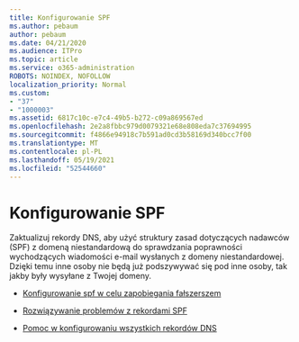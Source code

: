 ```yaml
---
title: Konfigurowanie SPF
ms.author: pebaum
author: pebaum
ms.date: 04/21/2020
ms.audience: ITPro
ms.topic: article
ms.service: o365-administration
ROBOTS: NOINDEX, NOFOLLOW
localization_priority: Normal
ms.custom:
- "37"
- "1000003"
ms.assetid: 6817c10c-e7c4-49b5-b272-c09a869567ed
ms.openlocfilehash: 2e2a8fbbc979d0079321e68e808eda7c37694995
ms.sourcegitcommit: f4866e94918c7b591ad0cd3b58169d340bcc7f00
ms.translationtype: MT
ms.contentlocale: pl-PL
ms.lasthandoff: 05/19/2021
ms.locfileid: "52544660"
---
```

# <a name="set-up-spf"></a>Konfigurowanie SPF

Zaktualizuj rekordy DNS, aby użyć struktury zasad dotyczących nadawców (SPF) z domeną niestandardową do sprawdzania poprawności wychodzących wiadomości e-mail wysłanych z domeny niestandardowej. Dzięki temu inne osoby nie będą już podszywywać się pod inne osoby, tak jakby były wysyłane z Twojej domeny.
  
- [Konfigurowanie spf w celu zapobiegania fałszerszem](/microsoft-365/security/office-365-security/set-up-spf-in-office-365-to-help-prevent-spoofing)

- [Rozwiązywanie problemów z rekordami SPF](/microsoft-365/security/office-365-security/how-office-365-uses-spf-to-prevent-spoofing#SPFTroubleshoot)

- [Pomoc w konfigurowaniu wszystkich rekordów DNS](/microsoft-365/admin/get-help-with-domains/create-dns-records-at-any-dns-hosting-provider)
